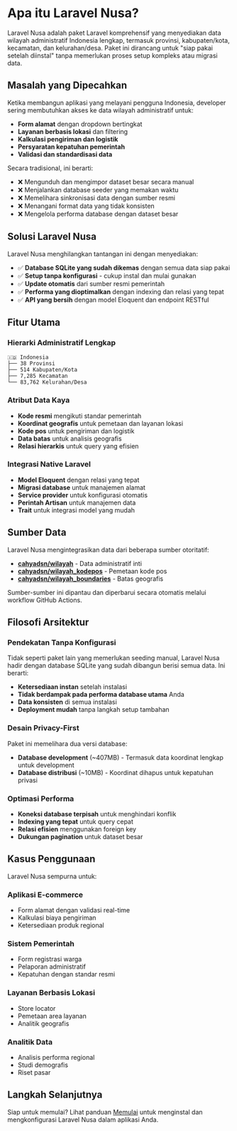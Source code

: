 # Apa itu Laravel Nusa?

Laravel Nusa adalah paket Laravel komprehensif yang menyediakan data wilayah administratif Indonesia lengkap, termasuk provinsi, kabupaten/kota, kecamatan, dan kelurahan/desa. Paket ini dirancang untuk "siap pakai setelah diinstal" tanpa memerlukan proses setup kompleks atau migrasi data.

## Masalah yang Dipecahkan

Ketika membangun aplikasi yang melayani pengguna Indonesia, developer sering membutuhkan akses ke data wilayah administratif untuk:

- **Form alamat** dengan dropdown bertingkat
- **Layanan berbasis lokasi** dan filtering
- **Kalkulasi pengiriman dan logistik**
- **Persyaratan kepatuhan pemerintah**
- **Validasi dan standardisasi data**

Secara tradisional, ini berarti:
- ❌ Mengunduh dan mengimpor dataset besar secara manual
- ❌ Menjalankan database seeder yang memakan waktu
- ❌ Memelihara sinkronisasi data dengan sumber resmi
- ❌ Menangani format data yang tidak konsisten
- ❌ Mengelola performa database dengan dataset besar

## Solusi Laravel Nusa

Laravel Nusa menghilangkan tantangan ini dengan menyediakan:

- ✅ **Database SQLite yang sudah dikemas** dengan semua data siap pakai
- ✅ **Setup tanpa konfigurasi** - cukup instal dan mulai gunakan
- ✅ **Update otomatis** dari sumber resmi pemerintah
- ✅ **Performa yang dioptimalkan** dengan indexing dan relasi yang tepat
- ✅ **API yang bersih** dengan model Eloquent dan endpoint RESTful

## Fitur Utama

### Hierarki Administratif Lengkap

```
🇮🇩 Indonesia
├── 38 Provinsi
├── 514 Kabupaten/Kota
├── 7,285 Kecamatan
└── 83,762 Kelurahan/Desa
```

### Atribut Data Kaya

- **Kode resmi** mengikuti standar pemerintah
- **Koordinat geografis** untuk pemetaan dan layanan lokasi
- **Kode pos** untuk pengiriman dan logistik
- **Data batas** untuk analisis geografis
- **Relasi hierarkis** untuk query yang efisien

### Integrasi Native Laravel

- **Model Eloquent** dengan relasi yang tepat
- **Migrasi database** untuk manajemen alamat
- **Service provider** untuk konfigurasi otomatis
- **Perintah Artisan** untuk manajemen data
- **Trait** untuk integrasi model yang mudah

## Sumber Data

Laravel Nusa mengintegrasikan data dari beberapa sumber otoritatif:

- **[cahyadsn/wilayah](https://github.com/cahyadsn/wilayah)** - Data administratif inti
- **[cahyadsn/wilayah_kodepos](https://github.com/cahyadsn/wilayah_kodepos)** - Pemetaan kode pos
- **[cahyadsn/wilayah_boundaries](https://github.com/cahyadsn/wilayah_boundaries)** - Batas geografis

Sumber-sumber ini dipantau dan diperbarui secara otomatis melalui workflow GitHub Actions.

## Filosofi Arsitektur

### Pendekatan Tanpa Konfigurasi

Tidak seperti paket lain yang memerlukan seeding manual, Laravel Nusa hadir dengan database SQLite yang sudah dibangun berisi semua data. Ini berarti:

- **Ketersediaan instan** setelah instalasi
- **Tidak berdampak pada performa database utama** Anda
- **Data konsisten** di semua instalasi
- **Deployment mudah** tanpa langkah setup tambahan

### Desain Privacy-First

Paket ini memelihara dua versi database:

- **Database development** (~407MB) - Termasuk data koordinat lengkap untuk development
- **Database distribusi** (~10MB) - Koordinat dihapus untuk kepatuhan privasi

### Optimasi Performa

- **Koneksi database terpisah** untuk menghindari konflik
- **Indexing yang tepat** untuk query cepat
- **Relasi efisien** menggunakan foreign key
- **Dukungan pagination** untuk dataset besar

## Kasus Penggunaan

Laravel Nusa sempurna untuk:

### Aplikasi E-commerce
- Form alamat dengan validasi real-time
- Kalkulasi biaya pengiriman
- Ketersediaan produk regional

### Sistem Pemerintah
- Form registrasi warga
- Pelaporan administratif
- Kepatuhan dengan standar resmi

### Layanan Berbasis Lokasi
- Store locator
- Pemetaan area layanan
- Analitik geografis

### Analitik Data
- Analisis performa regional
- Studi demografis
- Riset pasar

## Langkah Selanjutnya

Siap untuk memulai? Lihat panduan [Memulai](/id/guide/getting-started) untuk menginstal dan mengkonfigurasi Laravel Nusa dalam aplikasi Anda.
